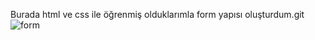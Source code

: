 Burada html ve css ile öğrenmiş olduklarımla form yapısı oluşturdum.git
![form](https://user-images.githubusercontent.com/102412396/189750614-72e99c0d-be91-4d91-80ce-de2ee1215089.jpg)
